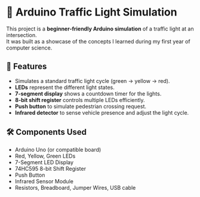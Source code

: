 # 🚦 Arduino Traffic Light Simulation

This project is a **beginner-friendly Arduino simulation** of a traffic light at an intersection.  
It was built as a showcase of the concepts I learned during my first year of computer science.

## 📌 Features
- Simulates a standard traffic light cycle (green → yellow → red).
- **LEDs** represent the different light states.
- **7-segment display** shows a countdown timer for the lights.
- **8-bit shift register** controls multiple LEDs efficiently.
- **Push button** to simulate pedestrian crossing request.
- **Infrared detector** to sense vehicle presence and adjust the light cycle.

## 🛠️ Components Used
- Arduino Uno (or compatible board)  
- Red, Yellow, Green LEDs  
- 7-Segment LED Display  
- 74HC595 8-bit Shift Register  
- Push Button  
- Infrared Sensor Module  
- Resistors, Breadboard, Jumper Wires, USB cable